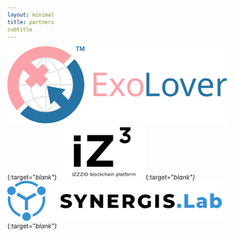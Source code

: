 ```yaml
---
layout: minimal
title: partners
subtitle
---
```


[![ExoLover](/img/exologo.svg)](https://exolover.io/){:target="_blank"_}
[![IZZZIO](/img/izzz_note_200.png)](http://izzz.io/){:target="_blank"}_
[![Synergis](/img/synergislogo.svg)](https://synergis.io/){:target="_blank"}_


